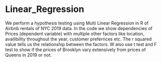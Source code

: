 # Linear_Regression
We perform a hypothesis testing using Multi Linear Regression in R of Airbnb rentals of NYC 2019 data. In the code we show dependencies of Prices (dependent variable) with multiple other factors like location, availibility throughout the year, customer prefernces etc. The r squared value tells us the relationship between the factors. W also use t test and F test to show if the prices of Brooklyn vary extensively from prices of Queens in 2019 or not.
